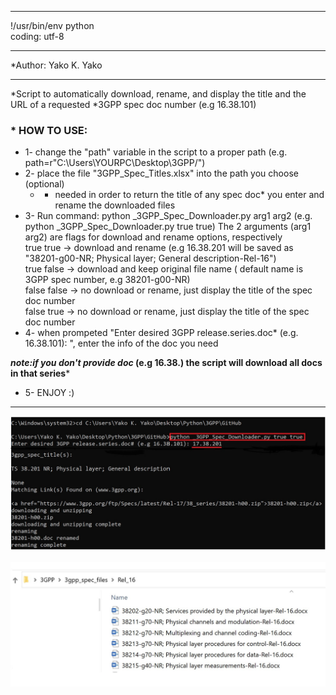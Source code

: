*************************************************************************************************
!/usr/bin/env python  
coding: utf-8
*************************************************************************************************
*Author: Yako K. Yako
*************************************************************************************************
*Script to automatically download, rename, and display the title and the URL of a requested 
*3GPP spec doc number (e.g 16.38.101)
### * HOW TO USE:
* 1- change the "path" variable in the script to a proper path (e.g. path=r"C:\Users\YOURPC\Desktop\3GPP/")
* 2- place the file "3GPP_Spec_Titles.xlsx" into the path you choose (optional) 
  *    - needed in order to return the title of any spec doc* you enter and rename the downloaded files
* 3- Run command: python _3GPP_Spec_Downloader.py arg1 arg2 (e.g. python _3GPP_Spec_Downloader.py true true)
    The 2 arguments (arg1 arg2) are flags for download and rename options, respectively  
    true  true   -> download and rename (e.g 16.38.201 will be saved as "38201-g00-NR; Physical layer; General description-Rel-16")  
    true  false  -> download and keep original file name ( default name is 3GPP spec number, e.g 38201-g00-NR)   
    false false  -> no download or rename, just display the title of the spec doc number  
    false true   -> no download or rename, just display the title of the spec doc number  
* 4- when prompeted "Enter desired 3GPP release.series.doc* (e.g. 16.38.101): ", enter the info of the doc you need  

***note:if you don't provide doc* (e.g 16.38.) the script will download all docs in that series***
* 5- ENJOY :)
*************************************************************************************************

<div align="center">
  <img src="https://github.com/yakosgit/_3GPP_Spec_Downloader/blob/348d0999fcbd16a8251600ab6f0d1a1c1edadccf/Script_execution_Screenshot.jpg" /><br /><br />
</div>


<div align="center">
  <img src="https://github.com/yakosgit/_3GPP_Spec_Downloader/blob/348d0999fcbd16a8251600ab6f0d1a1c1edadccf/Script_Downloaded_and_Renamed_Files.jpg" /><br /><br />
</div>
